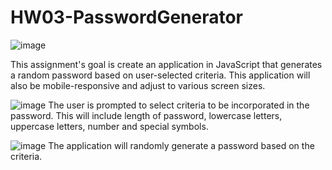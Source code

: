 # HW03-PasswordGenerator

![image](https://user-images.githubusercontent.com/30445082/155227838-4ff4a9a0-d5ef-4102-a944-08231bef6811.png)

This assignment's goal is create an application in JavaScript that generates a random password based on user-selected criteria. 
This application will also be mobile-responsive and adjust to various screen sizes. 

![image](https://user-images.githubusercontent.com/30445082/155227895-be7c917d-ea7d-4446-bcaf-dea962cc0b34.png)
The user is prompted to select criteria to be incorporated in the password. This will include length of password, lowercase letters, uppercase letters, number and special symbols. 

![image](https://user-images.githubusercontent.com/30445082/155227974-3bacc926-fc1c-4387-a019-2f3b70737e02.png)
The application will randomly generate a password based on the criteria.

